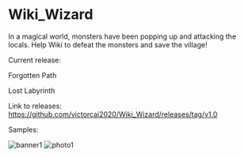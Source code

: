 # Wiki_Wizard
In a magical world, monsters have been popping up and attacking the locals. Help Wiki to defeat the monsters and save the village!

Current release:

  Forgotten Path
  
  Lost Labyrinth
  
Link to releases: https://github.com/victorcai2020/Wiki_Wizard/releases/tag/v1.0

Samples:

![banner1](https://user-images.githubusercontent.com/62484134/131260549-b913c36e-5120-4d6a-b0e2-ca1b2ff3d5b5.png)
![photo1](https://user-images.githubusercontent.com/62484134/131260553-e32da4f4-e2da-4a29-aa83-e70629224a47.png)

